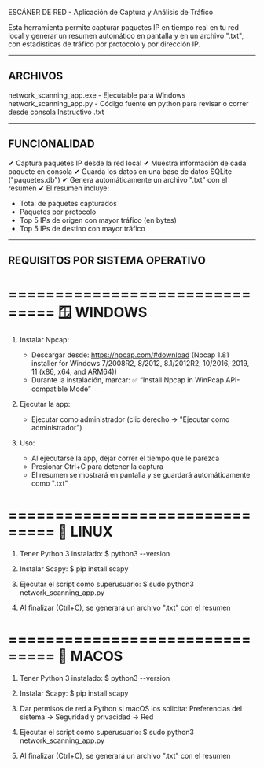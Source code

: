 ESCÁNER DE RED - Aplicación de Captura y Análisis de Tráfico

Esta herramienta permite capturar paquetes IP en tiempo real en tu red local
y generar un resumen automático en pantalla y en un archivo ".txt", con
estadísticas de tráfico por protocolo y por dirección IP.

---------------------------------------------------------------
ARCHIVOS
---------------------------------------------------------------

network_scanning_app.exe - Ejecutable para Windows
network_scanning_app.py - Código fuente en python para revisar o correr desde consola
Instructivo .txt

---------------------------------------------------------------
FUNCIONALIDAD
---------------------------------------------------------------

✔ Captura paquetes IP desde la red local
✔ Muestra información de cada paquete en consola
✔ Guarda los datos en una base de datos SQLite ("paquetes.db")
✔ Genera automáticamente un archivo ".txt" con el resumen
✔ El resumen incluye:
   - Total de paquetes capturados
   - Paquetes por protocolo
   - Top 5 IPs de origen con mayor tráfico (en bytes)
   - Top 5 IPs de destino con mayor tráfico

---------------------------------------------------------------
REQUISITOS POR SISTEMA OPERATIVO
---------------------------------------------------------------

===============================
🪟 WINDOWS
===============================

1. Instalar Npcap:
   - Descargar desde: https://npcap.com/#download (Npcap 1.81 installer for Windows 7/2008R2, 8/2012, 8.1/2012R2, 10/2016, 2019, 11 (x86, x64, and ARM64))
   - Durante la instalación, marcar:
     ✅ “Install Npcap in WinPcap API-compatible Mode”

2. Ejecutar la app:
   - Ejecutar como administrador (clic derecho → "Ejecutar como administrador")

3. Uso:
   - Al ejecutarse la app, dejar correr el tiempo que le parezca
   - Presionar Ctrl+C para detener la captura
   - El resumen se mostrará en pantalla y se guardará automáticamente como ".txt"

===============================
🐧 LINUX
===============================

1. Tener Python 3 instalado:
   $ python3 --version

2. Instalar Scapy:
   $ pip install scapy

3. Ejecutar el script como superusuario:
   $ sudo python3 network_scanning_app.py

4. Al finalizar (Ctrl+C), se generará un archivo ".txt" con el resumen

===============================
🍎 MACOS
===============================

1. Tener Python 3 instalado:
   $ python3 --version

2. Instalar Scapy:
   $ pip install scapy

3. Dar permisos de red a Python si macOS los solicita:
   Preferencias del sistema → Seguridad y privacidad → Red

4. Ejecutar el script como superusuario:
   $ sudo python3 network_scanning_app.py

5. Al finalizar (Ctrl+C), se generará un archivo ".txt" con el resumen
